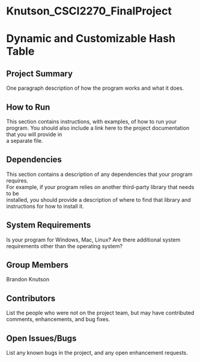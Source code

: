 # Knutson_CSCI2270_FinalProject

# Dynamic and Customizable Hash Table

## Project Summary

One	paragraph description	of	how	the	program	works	and	what	it	does.

## How to Run

This	section contains	instructions,	with	examples,	of	how	to	run	your	program.	You	
should	also	include	a	link	here	to	the	project	documentation	that	you	will	provide	in	
a	separate	file.

## Dependencies

This	section	contains	a	description	of	any	dependencies	that	your	program	requires.	
For	example,	if	your	program	relies	on	another	third-party	library	that	needs	to	be	
installed,	you	should	provide	a	description	of	where	to	find	that	library	and	
instructions	for	how	to	install	it.

## System Requirements

Is	your	program	for	Windows,	Mac,	Linux?	Are	there	additional	system	
requirements other	than	the	operating	system?

## Group Members

Brandon Knutson

## Contributors

List	the	people	who	were	not	on	the	project	team,	but	may	have	contributed	
comments,	enhancements,	and	bug	fixes.

## Open Issues/Bugs

List	any	known	bugs	in	the	project,	and	any	open	enhancement	requests.